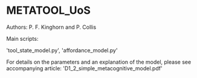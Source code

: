 # METATOOL_UoS

Authors: P. F. Kinghorn and P. Collis

Main scripts:

'tool_state_model.py',
'affordance_model.py'

For details on the parameters and an explanation of the model, please see accompanying article:
'D1_2_simple_metacognitive_model.pdf'
